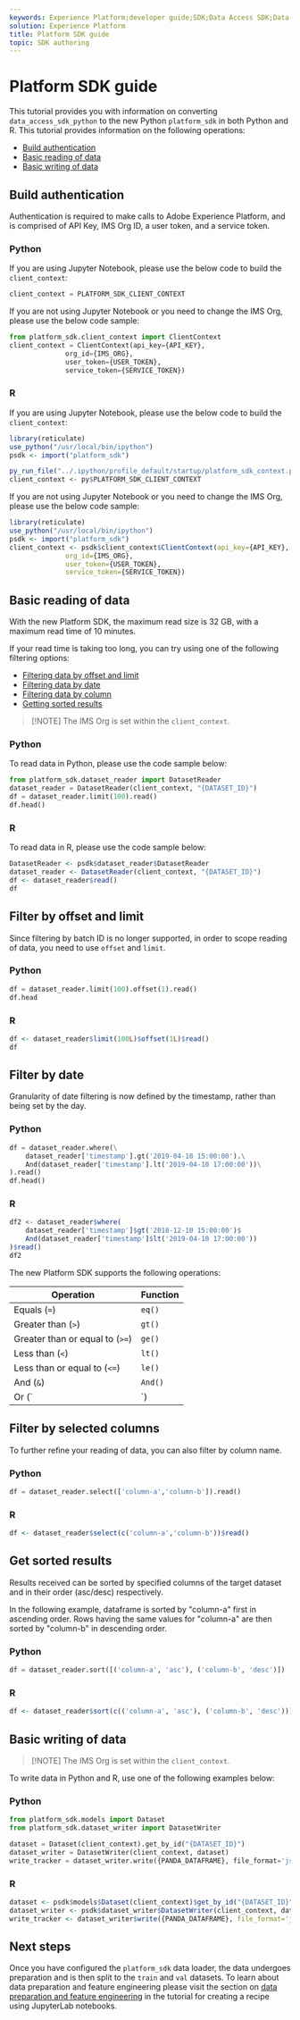 ```yaml
---
keywords: Experience Platform;developer guide;SDK;Data Access SDK;Data Science Workspace;popular topics
solution: Experience Platform
title: Platform SDK guide
topic: SDK authoring
---
```


# Platform SDK guide

This tutorial provides you with information on converting `data_access_sdk_python` to the new Python `platform_sdk` in both Python and R. This tutorial provides information on the following operations:

- [Build authentication](#build-authentication)
- [Basic reading of data](#basic-reading-of-data)
- [Basic writing of data](#basic-writing-of-data)

## Build authentication

Authentication is required to make calls to Adobe Experience Platform, and is comprised of API Key, IMS Org ID, a user token, and a service token.

### Python

If you are using Jupyter Notebook, please use the below code to build the `client_context`:

```python
client_context = PLATFORM_SDK_CLIENT_CONTEXT
```

If you are not using Jupyter Notebook or you need to change the IMS Org, please use the below code sample:

```python
from platform_sdk.client_context import ClientContext
client_context = ClientContext(api_key={API_KEY},
              org_id={IMS_ORG},
              user_token={USER_TOKEN},
              service_token={SERVICE_TOKEN})
```

### R

If you are using Jupyter Notebook, please use the below code to build the `client_context`:

```r
library(reticulate)
use_python("/usr/local/bin/ipython")
psdk <- import("platform_sdk")

py_run_file("../.ipython/profile_default/startup/platform_sdk_context.py")
client_context <- py$PLATFORM_SDK_CLIENT_CONTEXT
```

If you are not using Jupyter Notebook or you need to change the IMS Org, please use the below code sample:

```r
library(reticulate)
use_python("/usr/local/bin/ipython")
psdk <- import("platform_sdk")
client_context <- psdk$client_context$ClientContext(api_key={API_KEY},
              org_id={IMS_ORG},
              user_token={USER_TOKEN},
              service_token={SERVICE_TOKEN})
```

## Basic reading of data

With the new Platform SDK, the maximum read size is 32 GB, with a maximum read time of 10 minutes. 

If your read time is taking too long, you can try using one of the following filtering options:

- [Filtering data by offset and limit](#filter-by-offset-and-limit)
- [Filtering data by date](#filter-by-date)
- [Filtering data by column](#filter-by-selected-columns)
- [Getting sorted results](#get-sorted-results)

>[!NOTE] The IMS Org is set within the `client_context`. 

### Python

To read data in Python, please use the code sample below:

```python
from platform_sdk.dataset_reader import DatasetReader
dataset_reader = DatasetReader(client_context, "{DATASET_ID}")
df = dataset_reader.limit(100).read()
df.head()
```

### R

To read data in R, please use the code sample below:

```r
DatasetReader <- psdk$dataset_reader$DatasetReader
dataset_reader <- DatasetReader(client_context, "{DATASET_ID}") 
df <- dataset_reader$read() 
df
```

## Filter by offset and limit

Since filtering by batch ID is no longer supported, in order to scope reading of data, you need to use `offset` and `limit`.

### Python

```python
df = dataset_reader.limit(100).offset(1).read()
df.head
```

### R 

```r
df <- dataset_reader$limit(100L)$offset(1L)$read() 
df
```

## Filter by date

Granularity of date filtering is now defined by the timestamp, rather than being set by the day.

### Python

```python
df = dataset_reader.where(\
    dataset_reader['timestamp'].gt('2019-04-10 15:00:00').\
    And(dataset_reader['timestamp'].lt('2019-04-10 17:00:00'))\
).read()
df.head()
```

### R

```r
df2 <- dataset_reader$where(
    dataset_reader['timestamp']$gt('2018-12-10 15:00:00')$
    And(dataset_reader['timestamp']$lt('2019-04-10 17:00:00'))
)$read()
df2
```

The new Platform SDK supports the following operations:

| Operation | Function |
| --------- | -------- |
| Equals (`=`) | `eq()` |
| Greater than (`>`) | `gt()` |
| Greater than or equal to (`>=`) | `ge()` |
| Less than (`<`) | `lt()` |
| Less than or equal to (`<=`) | `le()` |
| And (`&`) | `And()` |
| Or (`|`) | `Or()` |

## Filter by selected columns

To further refine your reading of data, you can also filter by column name.

### Python

```python
df = dataset_reader.select(['column-a','column-b']).read()
```

### R

```r
df <- dataset_reader$select(c('column-a','column-b'))$read() 
```

## Get sorted results

Results received can be sorted by specified columns of the target dataset and in their order (asc/desc) respectively.

In the following example, dataframe is sorted by "column-a" first in ascending order. Rows having the same values for "column-a" are then sorted by "column-b" in descending order.

### Python

```python
df = dataset_reader.sort([('column-a', 'asc'), ('column-b', 'desc')])
```

### R

```r
df <- dataset_reader$sort(c(('column-a', 'asc'), ('column-b', 'desc')))$read()
```

## Basic writing of data

>[!NOTE] The IMS Org is set within the `client_context`. 

To write data in Python and R, use one of the following examples below:

### Python

```python
from platform_sdk.models import Dataset
from platform_sdk.dataset_writer import DatasetWriter

dataset = Dataset(client_context).get_by_id("{DATASET_ID}")
dataset_writer = DatasetWriter(client_context, dataset)
write_tracker = dataset_writer.write({PANDA_DATAFRAME}, file_format='json')
```

### R

```r
dataset <- psdk$models$Dataset(client_context)$get_by_id("{DATASET_ID}")
dataset_writer <- psdk$dataset_writer$DatasetWriter(client_context, dataset)
write_tracker <- dataset_writer$write({PANDA_DATAFRAME}, file_format='json')
```

## Next steps

Once you have configured the `platform_sdk` data loader, the data undergoes preparation and is then split to the `train` and `val` datasets. To learn about data preparation and feature engineering please visit the section on [data preparation and feature engineering](../jupyterlab/create-a-recipe.md#data-preparation-and-feature-engineering) in the tutorial for creating a recipe using JupyterLab notebooks.